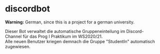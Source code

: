 # discordbot

**Warning:** German, since this is a project for a german university.

Dieser Bot verwaltet die automatische Gruppeneinteilung im Discord-Channel für das Prog I Praktikum im WS2020/21.  
Alle neuen Benutzer kriegen demnach die Gruppe "StudentIn" automatisch zugewiesen.
